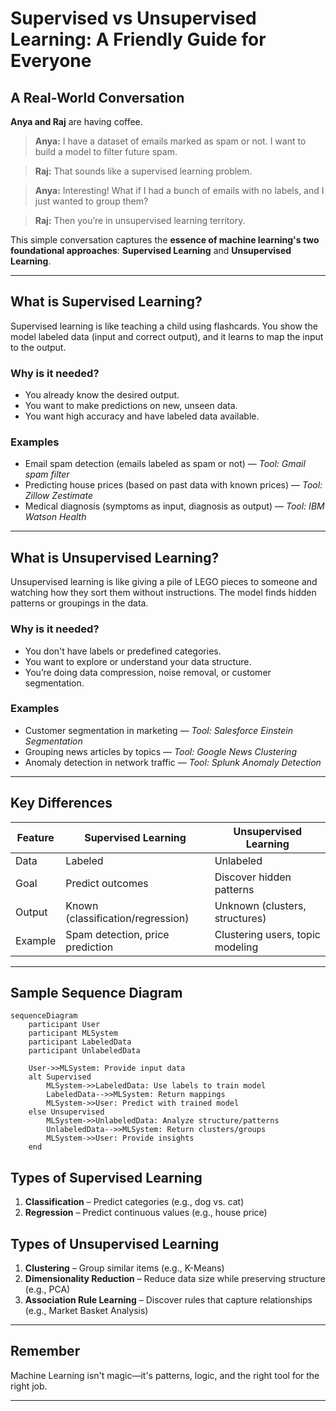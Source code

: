 
# Supervised vs Unsupervised Learning: A Friendly Guide for Everyone

## A Real-World Conversation

**Anya and Raj** are having coffee.

> **Anya:** I have a dataset of emails marked as spam or not. I want to build a model to filter future spam.

> **Raj:** That sounds like a supervised learning problem.

> **Anya:** Interesting! What if I had a bunch of emails with no labels, and I just wanted to group them?

> **Raj:** Then you’re in unsupervised learning territory.

This simple conversation captures the **essence of machine learning's two foundational approaches**: **Supervised Learning** and **Unsupervised Learning**.

---

## What is Supervised Learning?

Supervised learning is like teaching a child using flashcards. You show the model labeled data (input and correct output), and it learns to map the input to the output.

### Why is it needed?

- You already know the desired output.
- You want to make predictions on new, unseen data.
- You want high accuracy and have labeled data available.

### Examples

- Email spam detection (emails labeled as spam or not) — *Tool: Gmail spam filter*
- Predicting house prices (based on past data with known prices) — *Tool: Zillow Zestimate*
- Medical diagnosis (symptoms as input, diagnosis as output) — *Tool: IBM Watson Health*

---

## What is Unsupervised Learning?

Unsupervised learning is like giving a pile of LEGO pieces to someone and watching how they sort them without instructions. The model finds hidden patterns or groupings in the data.

### Why is it needed?

- You don't have labels or predefined categories.
- You want to explore or understand your data structure.
- You’re doing data compression, noise removal, or customer segmentation.

### Examples

- Customer segmentation in marketing — *Tool: Salesforce Einstein Segmentation*
- Grouping news articles by topics — *Tool: Google News Clustering*
- Anomaly detection in network traffic — *Tool: Splunk Anomaly Detection*

---

## Key Differences

| Feature | Supervised Learning               | Unsupervised Learning            |
| ------- | --------------------------------- | -------------------------------- |
| Data    | Labeled                           | Unlabeled                        |
| Goal    | Predict outcomes                  | Discover hidden patterns         |
| Output  | Known (classification/regression) | Unknown (clusters, structures)   |
| Example | Spam detection, price prediction  | Clustering users, topic modeling |

---

## Sample Sequence Diagram

```mermaid
sequenceDiagram
    participant User
    participant MLSystem
    participant LabeledData
    participant UnlabeledData

    User->>MLSystem: Provide input data
    alt Supervised
        MLSystem->>LabeledData: Use labels to train model
        LabeledData-->>MLSystem: Return mappings
        MLSystem->>User: Predict with trained model
    else Unsupervised
        MLSystem->>UnlabeledData: Analyze structure/patterns
        UnlabeledData-->>MLSystem: Return clusters/groups
        MLSystem->>User: Provide insights
    end
```


## Types of Supervised Learning

1. **Classification** – Predict categories (e.g., dog vs. cat)
2. **Regression** – Predict continuous values (e.g., house price)

## Types of Unsupervised Learning

1. **Clustering** – Group similar items (e.g., K-Means)
2. **Dimensionality Reduction** – Reduce data size while preserving structure (e.g., PCA)
3. **Association Rule Learning** – Discover rules that capture relationships (e.g., Market Basket Analysis)

---



## Remember


Machine Learning isn't magic—it's patterns, logic, and the right tool for the right job. 

---

